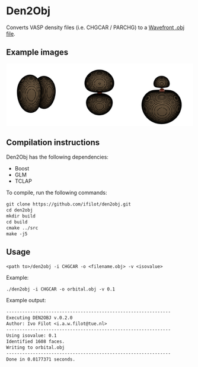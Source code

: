 # Den2Obj

Converts VASP density files (i.e. CHGCAR / PARCHG) to a [Wavefront .obj file](https://en.wikipedia.org/wiki/Wavefront_.obj_file).

## Example images
![Image of 1PI orbitals of CO](img/co_orbitals.png)

## Compilation instructions

Den2Obj has the following dependencies:
* Boost
* GLM
* TCLAP

To compile, run the following commands:
```
git clone https://github.com/ifilot/den2obj.git
cd den2obj
mkdir build
cd build
cmake ../src
make -j5
```

## Usage

```
<path to>/den2obj -i CHGCAR -o <filename.obj> -v <isovalue>
```

Example:
```
./den2obj -i CHGCAR -o orbital.obj -v 0.1
```

Example output:
```
--------------------------------------------------------------
Executing DEN2OBJ v.0.2.0
Author: Ivo Filot <i.a.w.filot@tue.nl>
--------------------------------------------------------------
Using isovalue: 0.1
Identified 1608 faces.
Writing to orbital.obj
--------------------------------------------------------------
Done in 0.0177371 seconds.
```
